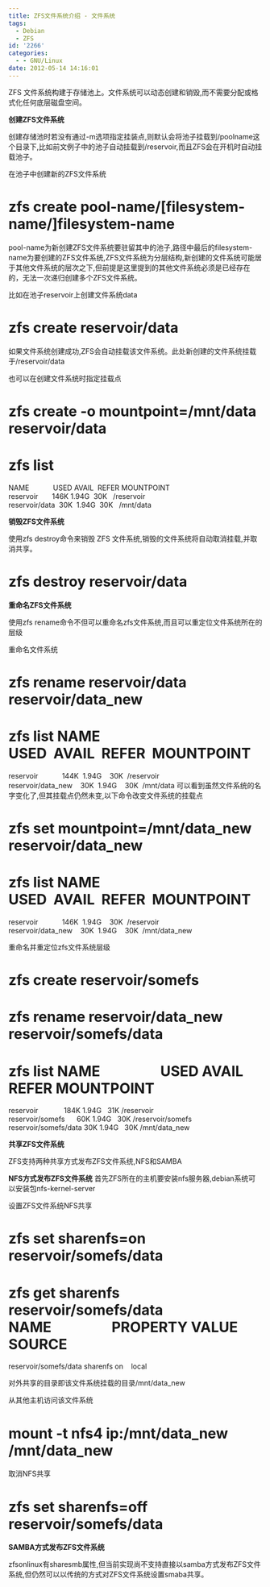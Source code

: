 ```yaml
---
title: ZFS文件系统介绍 - 文件系统
tags:
  - Debian
  - ZFS
id: '2266'
categories:
  - - GNU/Linux
date: 2012-05-14 14:16:01
---
```


ZFS 文件系统构建于存储池上。文件系统可以动态创建和销毁,而不需要分配或格式化任何底层磁盘空间。
<!-- more -->
**创建ZFS文件系统**

创建存储池时若没有通过-m选项指定挂装点,则默认会将池子挂载到/poolname这个目录下,比如前文例子中的池子自动挂载到/reservoir,而且ZFS会在开机时自动挂载池子。

在池子中创建新的ZFS文件系统

# zfs create pool-name/\[filesystem-name/\]filesystem-name

pool-name为新创建ZFS文件系统要驻留其中的池子,路径中最后的filesystem-name为要创建的ZFS文件系统,ZFS文件系统为分层结构,新创建的文件系统可能居于其他文件系统的层次之下,但前提是这里提到的其他文件系统必须是已经存在的，无法一次递归创建多个ZFS文件系统。

比如在池子reservoir上创建文件系统data
# zfs create reservoir/data

如果文件系统创建成功,ZFS会自动挂载该文件系统。此处新创建的文件系统挂载于/reservoir/data

也可以在创建文件系统时指定挂载点
# zfs create -o mountpoint=/mnt/data reservoir/data
# zfs list
 NAME            USED AVAIL  REFER MOUNTPOINT  
reservoir       146K 1.94G  30K   /reservoir  
reservoir/data  30K  1.94G  30K   /mnt/data 

**销毁ZFS文件系统**

使用zfs destroy命令来销毁 ZFS 文件系统,销毁的文件系统将自动取消挂载,并取消共享。
# zfs destroy reservoir/data

**重命名ZFS文件系统**

使用zfs rename命令不但可以重命名zfs文件系统,而且可以重定位文件系统所在的层级

重命名文件系统
# zfs rename reservoir/data reservoir/data_new
# zfs list NAME                 USED  AVAIL  REFER  MOUNTPOINT  
reservoir            144K  1.94G    30K  /reservoir  
reservoir/data_new    30K  1.94G    30K  /mnt/data 
可以看到虽然文件系统的名字变化了,但其挂载点仍然未变,以下命令改变文件系统的挂载点
# zfs set mountpoint=/mnt/data_new reservoir/data_new
# zfs list NAME                 USED  AVAIL  REFER  MOUNTPOINT  
reservoir            146K  1.94G    30K  /reservoir  
reservoir/data_new    30K  1.94G    30K  /mnt/data_new 

重命名并重定位zfs文件系统层级
# zfs create reservoir/somefs
# zfs rename reservoir/data_new reservoir/somefs/data
# zfs list NAME                  USED AVAIL REFER MOUNTPOINT  
reservoir             184K 1.94G   31K /reservoir  
reservoir/somefs      60K 1.94G   30K /reservoir/somefs  
reservoir/somefs/data 30K 1.94G   30K /mnt/data_new 

**共享ZFS文件系统**

ZFS支持两种共享方式发布ZFS文件系统,NFS和SAMBA

**NFS方式发布ZFS文件系统**
首先ZFS所在的主机要安装nfs服务器,debian系统可以安装包nfs-kernel-server

设置ZFS文件系统NFS共享
# zfs set sharenfs=on reservoir/somefs/data
# zfs get sharenfs reservoir/somefs/data NAME                  PROPERTY VALUE SOURCE  
reservoir/somefs/data sharenfs on    local 

对外共享的目录即该文件系统挂载的目录/mnt/data_new

从其他主机访问该文件系统
# mount -t nfs4 ip:/mnt/data_new /mnt/data_new

取消NFS共享
# zfs set sharenfs=off reservoir/somefs/data

**SAMBA方式发布ZFS文件系统**

zfsonlinux有sharesmb属性,但当前实现尚不支持直接以samba方式发布ZFS文件系统,但仍然可以以传统的方式对ZFS文件系统设置smaba共享。